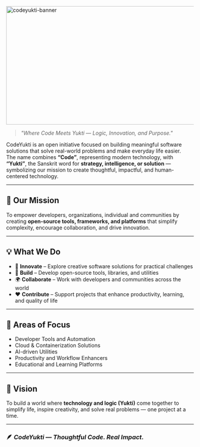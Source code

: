 <img width="917" height="318" alt="codeyukti-banner" src="https://github.com/user-attachments/assets/836bb13c-63d3-4b82-a6a9-198a37f3c941" />


> _"Where Code Meets Yukti — Logic, Innovation, and Purpose."_  

CodeYukti is an open initiative focused on building meaningful software solutions that solve real-world problems and make everyday life easier.  
The name combines **“Code”**, representing modern technology, with **“Yukti”**, the Sanskrit word for **strategy, intelligence, or solution** — symbolizing our mission to create thoughtful, impactful, and human-centered technology.

---

## 🚀 Our Mission

To empower developers, organizations, individual and communities by creating **open-source tools, frameworks, and platforms** that simplify complexity, encourage collaboration, and drive innovation.

---

## 💡 What We Do

- 🧠 **Innovate** – Explore creative software solutions for practical challenges  
- 🔧 **Build** – Develop open-source tools, libraries, and utilities  
- 🌍 **Collaborate** – Work with developers and communities across the world  
- ❤️ **Contribute** – Support projects that enhance productivity, learning, and quality of life  

---

## 🧩 Areas of Focus

- Developer Tools and Automation  
- Cloud & Containerization Solutions  
- AI-driven Utilities  
- Productivity and Workflow Enhancers  
- Educational and Learning Platforms  

---

## 🧭 Vision

To build a world where **technology and logic (Yukti)** come together to simplify life, inspire creativity, and solve real problems — one project at a time.

---

### 🪶 _CodeYukti — Thoughtful Code. Real Impact._
